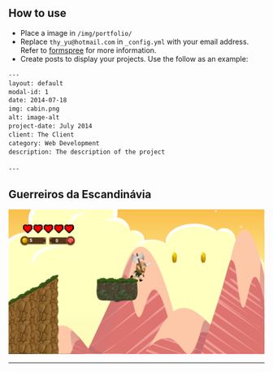 
## How to use
 - Place a image in `/img/portfolio/`
 - Replace `thy_yu@hotmail.com` in `_config.yml` with your email address. Refer to [formspree](http://formspree.io/) for more information.
 - Create posts to display your projects. Use the follow as an example:
```txt
---
layout: default
modal-id: 1
date: 2014-07-18
img: cabin.png
alt: image-alt
project-date: July 2014
client: The Client
category: Web Development
description: The description of the project

---
```

## Guerreiros da Escandinávia
![Guerreiros da Escandinávia](https://raw.githubusercontent.com/tanhuayu/imagens/master/jogo%201.png)

---------

